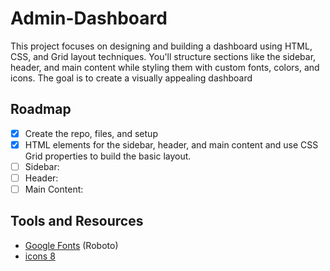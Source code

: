 # Admin-Dashboard

This project focuses on designing and building a dashboard using HTML, CSS, and Grid layout techniques. You'll structure sections like the sidebar, header, and main content while styling them with custom fonts, colors, and icons. The goal is to create a visually appealing dashboard

## Roadmap

- [x] Create the repo, files, and setup
- [x] HTML elements for the sidebar, header, and main content and use CSS Grid properties to build the basic layout.
- [ ] Sidebar:
- [ ] Header:
- [ ] Main Content:

## Tools and Resources

- [Google Fonts](https://fonts.google.com/) (Roboto)
- [icons 8](https://icons8.com/)
